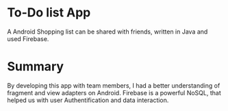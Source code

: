 # To-Do list App
A Android Shopping list can be shared with friends, written in Java and used Firebase.
# Summary

By developing this app with team members, I had a better understanding of fragment and view adapters on Android. Firebase is a powerful NoSQL, that helped us with user Authentification and data interaction.
